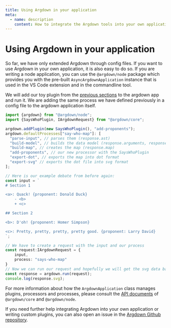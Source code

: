 ```yaml
---
title: Using Argdown in your application
meta:
  - name: description
    content: How to integrate the Argdown tools into your own application.
---
```


# Using Argdown in your application

So far, we have only extended Argdown through config files. If you want to use Argdown in your own application, it is also easy to do so. If you are writing a node application, you can use the `@argdown/node` package which provides you with the pre-built `AsyncArgdownApplication` instance that is used in the VS Code extension and in the commandline tool.

We will add our toy plugin from the [previous sections](/guide/writing-custom-plugins.html) to the argdown app and run it. We are adding the same process we have defined previously in a config file to the argdown application itself.

```typescript
import {argdown} from "@argdown/node";
import {SaysWhoPlugin, IArgdownRequest} from "@argdown/core";

argdown.addPlugin(new SaysWhoPlugin(), "add-proponents");
argdown.defaultProcesses["say-who-map"]: [
  "parse-input", // parses them (response.ast)
  "build-model", // builds the data model (response.arguments, response.statements...)
  "build-map", // creates the map (response.map)
  "add-proponents", // our new processor with the SaysWhoPlugin
  "export-dot", // exports the map into dot format
  "export-svg" // exports the dot file into svg format
];

// Here is our example debate from before again:
const input = `
# Section 1

<a>: Quack! {proponent: Donald Duck}
    - <b>
    + <c>

## Section 2

<b>: D'oh! {proponent: Homer Simpson}

<c>: Pretty, pretty, pretty, pretty good. {proponent: Larry David}
`;

// We have to create a request with the input and our process
const request:IArgdownRequest = {
    input,
    process: "says-who-map"
}
// Now we can run our request and hopefully we will get the svg data back:
const response = argdown.run(request);
console.log(response.svg);
```

For more information about how the `ArgdownApplication` class manages plugins, processors and processes, please consult the [API documents](/api/) of `@argdown/core` and `@argdown/node`.

If you need further help integrating Argdown into your own application or writing custom plugins, you can also open an issue in the [Argdown Github repository](https://github.com/argdown/argdown/issues).

